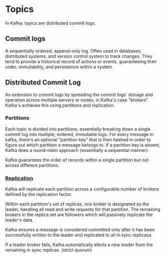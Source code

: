 # Topics
In Kafka. topics are distributed commit logs. 

## Commit logs
A sequentially ordered, append-only log. Often used in databases, distributed systems, and version control system to track changes. They tend to provide a historical record of actions or events, guaranteeing their order, immutability, and persistence within a system.


## Distributed Commit Log
An extension to commit logs by spreading the commit logs' storage and operation across multiple servers or nodes, in Kafka's case "brokers". Kafka's achieves this using partitions and replication.

### Partitions
Each topic is divided into partitions, essentially breaking down a single commit log into multiple, ordered, immutable logs. For every message in kafka, there's an optional "partition key" that is then hashed in order to figure out which partition a message belongs to. If a partition key is absent, Kafka does a round-robin approach (essentially a sequential manner).

Kafka guarantees the order of records within a single partition but not across different partitions.


### [Replication](https://docs.confluent.io/kafka/design/replication.html)
Kafka will replicate each partition across a configurable number of brokers defined by the replication factor. 

Within each partition's set of replicas, one broker is designated as the leader, handling all read and write requests for that partition. The remaining brokers in the replica set are followers which will passively replicate the leader's data.

Kafka ensures a message is considered committed only after it has been successfully written to the leader and replicated to all in sync replicasa.

If a leader broker fails, Kafka automatically elects a new leader from the remaining in sync replicas. (strict quorum)
